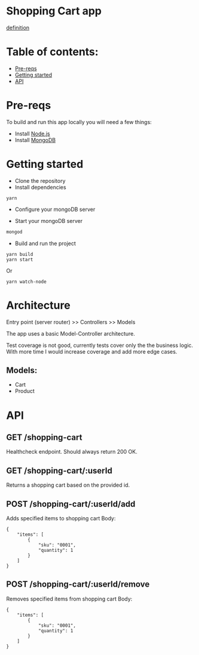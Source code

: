 # Shopping Cart app
[definition](https://potent-afternoon-af0.notion.site/Shopping-cart-ac0c7820e1c34032a46eb98d8105db0)


# Table of contents:

- [Pre-reqs](#pre-reqs)
- [Getting started](#getting-started)
- [API](#api)

# Pre-reqs
To build and run this app locally you will need a few things:
- Install [Node.js](https://nodejs.org/en/)
- Install [MongoDB](https://docs.mongodb.com/manual/installation/)

# Getting started
- Clone the repository
- Install dependencies
```
yarn
```
- Configure your mongoDB server

- Start your mongoDB server
```bash
mongod
```
- Build and run the project
```
yarn build
yarn start
```
Or
```
yarn watch-node
```

# Architecture

Entry point (server router) >> Controllers >> Models

The app uses a basic Model-Controller architecture.

Test coverage is not good, currently tests cover only the the business logic. With more time I would increase coverage and add more edge cases.

## Models:
- Cart
- Product


# API

## GET /shopping-cart
Healthcheck endpoint. Should always return 200 OK.

## GET /shopping-cart/:userId
Returns a shopping cart based on the provided id.

## POST /shopping-cart/:userId/add
Adds specified items to shopping cart
Body:
```
{
    "items": [
        {
            "sku": "0001",
            "quantity": 1
        }
    ]
}
```

## POST /shopping-cart/:userId/remove
Removes specified items from shopping cart
Body:
```
{
    "items": [
        {
            "sku": "0001",
            "quantity": 1
        }
    ]
}
```

